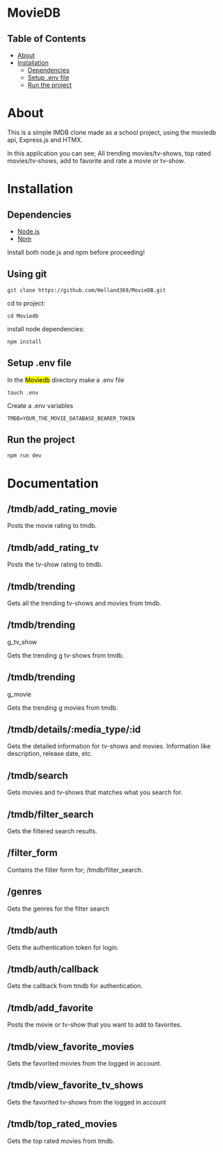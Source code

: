 # MovieDB

## Table of Contents

- [About](#About)
- [Installation](#Installation)
  - [Dependencies](#Dependencies)
  - [Setup .env file](#Setup-.env-file)
  - [Run the project](#Run-the-project)

# About
This is a simple IMDB clone made as a school project, using the moviedb api, Express.js and HTMX.

In this application you can see; All trending movies/tv-shows, top rated movies/tv-shows, add to favorite and rate a movie or tv-show.

# Installation

## Dependencies

- [Node.js](https://nodejs.org/en/download)
- [Npm](https://docs.npmjs.com/downloading-and-installing-node-js-and-npm)

Install both node.js and npm before proceeding!

## Using git

```
git clone https://github.com/Helland369/MovieDB.git

```

cd to project:

```
cd Moviedb
```

install node dependencies:

```
npm install
```

## Setup .env file

In the <mark>Moviedb</mark> directory make a .env file

```
touch .env
```

Create a .env variables

```
TMDB=YOUR_THE_MOVIE_DATABASE_BEARER_TOKEN
```

## Run the project

```
npm run dev
```

# Documentation

## /tmdb/add_rating_movie

Posts the movie rating to tmdb.

## /tmdb/add_rating_tv

Posts the tv-show rating to tmdb.

## /tmdb/trending

Gets all the trending
 tv-shows and movies from tmdb.

## /tmdb/trending
g_tv_show

Gets the trending
g tv-shows from tmdb.

## /tmdb/trending
g_movie

Gets the trending
g movies from tmdb.

## /tmdb/details/:media_type/:id

Gets the detailed information for tv-shows and movies. Information like description, release date, etc.

## /tmdb/search

Gets movies and tv-shows that matches what you search for.

## /tmdb/filter_search

Gets the filtered search results.

## /filter_form

Contains the filter form for; /tmdb/filter_search.

## /genres

Gets the genres for the filter search

## /tmdb/auth

Gets the authentication token for login.

## /tmdb/auth/callback

Gets the callback from tmdb for authentication.

## /tmdb/add_favorite

Posts the movie or tv-show that you want to add to favorites.

## /tmdb/view_favorite_movies

Gets the favorited movies from the logged in
 account.

## /tmdb/view_favorite_tv_shows

Gets the favorited tv-shows from the logged in
 account

## /tmdb/top_rated_movies

Gets the top rated movies from tmdb.


